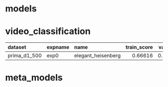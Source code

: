 # models 

# video_classification 

| dataset      | expname   | name               |   train_score |   val_score |   test_score | ref     | report                                                                                                                | description   | created    |
|:-------------|:----------|:-------------------|--------------:|------------:|-------------:|:--------|:----------------------------------------------------------------------------------------------------------------------|:--------------|:-----------|
| prima_d1_500 | exp0      | elegant_heisenberg |       0.66616 |    0.637511 |          nan | clement | [report](https://github.com/cthorey/prima/blob/master/reports/models/video_classification/elegant_heisenberg/exp0.md) | benchmark     | 11/11/2017 |

# meta_models 

